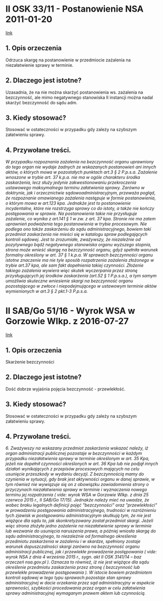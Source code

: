 
# II OSK 33/11 - Postanowienie NSA 2011-01-20

[link](http://orzeczenia.nsa.gov.pl/doc/CDE8629B83)

## 1. Opis orzeczenia
Odrzuca skargę na postanowienie w przedmiocie zażalenia na niezałatwienie sprawy w terminie.

## 2. Dlaczego jest istotne?
Uzasadnia, że na nie można skarżyć postanowienia ws. zażalenia na bezczynność, ale mimo negatywnego stanowiska II instancji można nadal skarżyć bezczynność do sądu adm.

## 3. Kiedy stosować?
Stosować w ostateczności w przypadku gdy zależy na szybszym załatwieniu sprawy.

## 4. Przywołane treści.

*W przypadku rozpoznania zażalenia na bezczynność organu uprawniony do tego organ nie wydaje żadnych ze wskazanych postanowień ani innych aktów, o których mowa w pozostałych punktach art.3 § 2 P.p.s.a. Zażalenie wnoszone w trybie art. 37 k.p.a. nie ma w ogóle charakteru środka zaskarżenia, lecz służy jedynie zakwestionowaniu przekroczenia ustawowego maksymalnego terminu załatwienia sprawy. Zarówno w doktrynie, jak i orzecznictwie sądowoadministracyjnym, przeważa pogląd, że rozpoznanie omawianego zażalenia następuje w formie postanowienia, o którym mowa w art.123 kpa. Jednakże jest to postanowienie incydentalne, które nie rozstrzyga sprawy co do istoty, a także nie kończy postępowania w sprawie. Na postanowienie takie nie przysługuje zażalenie, co wynika z art.141 § 1 w zw. z art. 37 kpa. Stronie nie ma zatem uprawnień podważenia tego postanowienia w trybie procesowym. Nie podlega ono także zaskarżeniu do sądu administracyjnego, bowiem taki przedmiot zaskarżenia nie mieści się w katalogu spraw podlegających kontroli sądowej. Jest to zrozumiałe, zważywszy, że niezależnie od pozytywnego bądź negatywnego stanowiska organu wyższego stopnia, strona może wnieść skargę na bezczynność organu, gdyż spełniła warunek formalny określony w art. 37 § 1 k.p.a. W sprawach bezczynności organu istotne znaczenie ma nie tyle sposób rozpatrzenia zażalenia złożonego w trybie art.37 kpa, ale sam fakt dopełnienia takiej czynności. Złożenie takiego zażalenia wywiera więc skutek wyczerpania przez stronę przysługujących jej środków zaskarżenia (art.52 § 1 P.p.s.a.), a tym samym umożliwia skuteczne wniesienie skargi na bezczynność organu pozostającego w zwłoce i niepodejmującego w ustawowym terminie aktów wymienionych w art.3 § 2 pkt.1-3 P.p.s.a.*


# II SAB/Go 51/16 - Wyrok WSA w Gorzowie Wlkp. z 2016-07-27

[link](http://orzeczenia.nsa.gov.pl/doc/D5E9482638)

## 1. Opis orzeczenia
Skarżenie bezczynności

## 2. Dlaczego jest istotne?
Dość dobrze wyjaśnia pojęcia bezczynność - przewlekłość.

## 3. Kiedy stosować?
Stosować w ostateczności w przypadku gdy zależy na szybszym załatwieniu sprawy.

## 4. Przywołane treści.

*6. Zważywszy na wskazany przedmiot zaskarżenia wskazać należy, iż organ administracji publicznej pozostaje w bezczynności w każdym przypadku niezałatwienia sprawy w terminie określonym w art. 35 Kpa, jeżeli nie dopełnił czynności określonych w art. 36 Kpa lub nie podjął innych działań wynikających z przepisów procesowych mających na celu usunięcie przeszkody w wydaniu decyzji. Z bezczynnością mamy do czynienia w sytuacji, gdy brak jest aktywności organu w danej sprawie, w tym również nie wywiązuje się on z obowiązku zawiadomienia strony o przyczynach niezałatwienia sprawy w terminie i wyznaczenia nowego terminu jej rozpatrzenia ( vide: wyrok WSA w Gorzowie Wlkp. z dnia 25 czerwca 2015 r., II SAB/Go 17/15). Jednakże należy mieć na uwadze, że wobec braku legalnych definicji pojęć "bezczynności" oraz "przewlekłości" w prowadzeniu postępowania administracyjnego, trudności w rozróżnieniu tych zjawisk w postępowaniu administracyjnym skutkują tym, że nie jest wiążące dla sądu to, jak skonkretyzowany został przedmiot skargi. Jeżeli więc strona złożyła jedno zażalenie na niezałatwienie sprawy w terminie lub wezwanie do usunięcia naruszenia prawa, a później wniosła skargę do sądu administracyjnego, to niezależnie od formalnego określenia przedmiotu zaskarżenia w zażaleniu i w skardze, spełniony zostaje warunek dopuszczalności skargi zarówno na bezczynność organu administracji publicznej, jak i przewlekłe prowadzenie postępowania ( vide: wyrok NSA z dnia 4 września 2015 r., sygn. akt II OSK 3141/14 – baz orzeczeń nsa.gov.pl ). Oznacza to również, iż nie jest wiążące dla sądu określenie przedmiotu zaskarżenia przez stronę ( bezczynność lub przewlekłe prowadzenie postępowania ). W istocie bowiem przedmiotem kontroli sądowej w tego typu sprawach pozostaje stan sprawy administracyjnej w dacie orzekania przez sąd administracyjny w aspekcie sprawności, szybkości procedowania przez organ w celu załatwienia sprawy administracyjnej wymaganym prawem aktem lub czynnością.*
